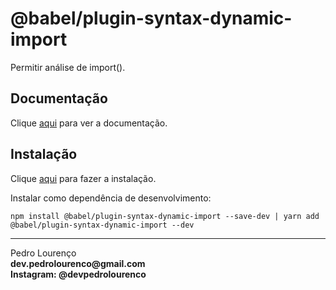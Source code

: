 # @babel/plugin-syntax-dynamic-import

Permitir análise de import().

## Documentação

Clique [aqui](https://github.com/babel/babel/tree/master/packages/babel-plugin-syntax-dynamic-import) para ver a documentação.

## Instalação

Clique [aqui](https://www.npmjs.com/package/@babel/plugin-syntax-dynamic-import) para fazer a instalação.

Instalar como dependência de desenvolvimento:

```
npm install @babel/plugin-syntax-dynamic-import --save-dev | yarn add @babel/plugin-syntax-dynamic-import --dev
```


<hr>
<stong>Pedro Lourenço</strong><br>
<Strong>dev.pedrolourenco@gmail.com</strong><br>
<Strong>Instagram: @devpedrolourenco</strong>